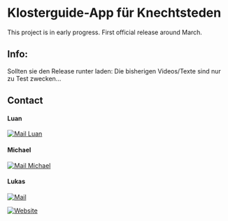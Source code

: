 # Klosterguide-App für Knechtsteden

This project is in early progress. First official release around March.

## Info:

Sollten sie den Release runter laden: Die bisherigen Videos/Texte sind nur zu Test zwecken...

## Contact

#### Luan
[![Mail Luan][gmail_logo]][luan-mail]

#### Michael
[![Mail Michael][gmail_logo]][michael-mail]

#### Lukas
[![Mail][gmail_logo]][lukas-mail]

[![Website][web_logo]][lukas-web]

[gmail_logo]: https://user-images.githubusercontent.com/6497827/62424751-c1b85480-b6f0-11e9-97de-096c0a980829.png
[web_logo]: https://img.icons8.com/external-icongeek26-flat-icongeek26/64/000000/external-url-essentials-icongeek26-flat-icongeek26.png
[luan-mail]: mailto:luan.zerulla@norbert-gymnasium.de?subject=Regarding%20KlosterApp&body=Hi
[michael-mail]: mailto:michael.bobylkov@norbert-gymnasium.de?subject=Regarding%20KlosterApp&body=Hi
[lukas-mail]: mailto:lukas.fernandesgasp@norbert-gymnasium.de?subject=Regarding%20KlosterApp&body=Hi
[lukas-web]: https://www.lukasgasp.tk
